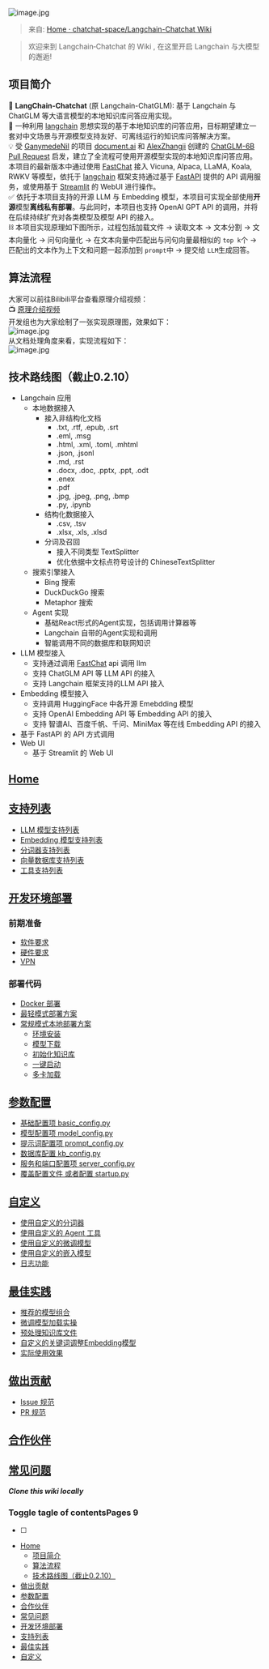 ![image.jpg](https://cdn.nlark.com/yuque/0/2024/png/40770342/1711682014830-921e7d33-3c76-43d9-80d3-0650d3f5c530.png#averageHue=%23000000&clientId=u6cad40ab-b599-4&from=paste&id=u377cc279&originHeight=392&originWidth=2632&originalType=url&ratio=1&rotation=0&showTitle=false&size=49200&status=done&style=none&taskId=u1a669c50-6c3c-4a87-9f6c-c7ed57c8e90&title=)

> 来自: [Home · chatchat-space/Langchain-Chatchat Wiki](https://github.com/chatchat-space/Langchain-Chatchat/wiki/)

> 欢迎来到 Langchain‐Chatchat 的 Wiki , 在这里开启 Langchain 与大模型的邂逅!

<a name="YtxsB"></a>
## 
<a name="WwCpG"></a>
## 项目简介
📃 **LangChain-Chatchat** (原 Langchain-ChatGLM): 基于 Langchain 与 ChatGLM 等大语言模型的本地知识库问答应用实现。<br />🤖️ 一种利用 [langchain](https://github.com/hwchase17/langchain) 思想实现的基于本地知识库的问答应用，目标期望建立一套对中文场景与开源模型支持友好、可离线运行的知识库问答解决方案。<br />💡 受 [GanymedeNil](https://github.com/GanymedeNil) 的项目 [document.ai](https://github.com/GanymedeNil/document.ai) 和 [AlexZhangji](https://github.com/AlexZhangji) 创建的 [ChatGLM-6B Pull Request](https://github.com/THUDM/ChatGLM-6B/pull/216) 启发，建立了全流程可使用开源模型实现的本地知识库问答应用。本项目的最新版本中通过使用 [FastChat](https://github.com/lm-sys/FastChat) 接入 Vicuna, Alpaca, LLaMA, Koala, RWKV 等模型，依托于 [langchain](https://github.com/langchain-ai/langchain) 框架支持通过基于 [FastAPI](https://github.com/tiangolo/fastapi) 提供的 API 调用服务，或使用基于 [Streamlit](https://github.com/streamlit/streamlit) 的 WebUI 进行操作。<br />✅ 依托于本项目支持的开源 LLM 与 Embedding 模型，本项目可实现全部使用**开源**模型**离线私有部署**。与此同时，本项目也支持 OpenAI GPT API 的调用，并将在后续持续扩充对各类模型及模型 API 的接入。<br />⛓️ 本项目实现原理如下图所示，过程包括加载文件 -> 读取文本 -> 文本分割 -> 文本向量化 -> 问句向量化 -> 在文本向量中匹配出与问句向量最相似的 `top k`个 -> 匹配出的文本作为上下文和问题一起添加到 `prompt`中 -> 提交给 `LLM`生成回答。
<a name="C1UwY"></a>
## 算法流程
大家可以前往Bilibili平台查看原理介绍视频：<br />📺 [原理介绍视频](https://www.bilibili.com/video/BV13M4y1e7cN/?share_source=copy_web&vd_source=e6c5aafe684f30fbe41925d61ca6d514)<br />开发组也为大家绘制了一张实现原理图，效果如下：<br />![image.jpg](https://cdn.nlark.com/yuque/0/2024/png/40770342/1711682043625-820a856c-6bd7-40f9-b660-e3a39183f462.png#averageHue=%23dbd7b6&clientId=u6cad40ab-b599-4&from=paste&id=w51Ob&originHeight=798&originWidth=1206&originalType=url&ratio=1&rotation=0&showTitle=false&size=1120970&status=done&style=none&taskId=u5479cb84-e864-4cf7-8c05-d4f888a6f3f&title=)<br />从文档处理角度来看，实现流程如下：<br />![image.jpg](https://cdn.nlark.com/yuque/0/2024/png/40770342/1711682042860-2a365180-5c86-43b6-8c9d-720d649aeace.png#averageHue=%23fafaf9&clientId=u6cad40ab-b599-4&from=paste&id=uuK2x&originHeight=792&originWidth=1262&originalType=url&ratio=1&rotation=0&showTitle=false&size=126713&status=done&style=none&taskId=uc219c437-d172-40f6-a170-a6b048010a5&title=)
<a name="Y4sSb"></a>
## 技术路线图（截止0.2.10）

-  Langchain 应用 
   -  本地数据接入 
      -  接入非结构化文档 
         -  .txt, .rtf, .epub, .srt
         -  .eml, .msg
         -  .html, .xml, .toml, .mhtml
         -  .json, .jsonl
         -  .md, .rst
         -  .docx, .doc, .pptx, .ppt, .odt
         -  .enex
         -  .pdf
         -  .jpg, .jpeg, .png, .bmp
         -  .py, .ipynb
      -  结构化数据接入 
         -  .csv, .tsv
         -  .xlsx, .xls, .xlsd
      -  分词及召回 
         -  接入不同类型 TextSplitter
         -  优化依据中文标点符号设计的 ChineseTextSplitter
   -  搜索引擎接入 
      -  Bing 搜索
      -  DuckDuckGo 搜索
      -  Metaphor 搜索
   -  Agent 实现 
      -  基础React形式的Agent实现，包括调用计算器等
      -  Langchain 自带的Agent实现和调用
      -  智能调用不同的数据库和联网知识
-  LLM 模型接入 
   -  支持通过调用 [FastChat](https://github.com/lm-sys/fastchat) api 调用 llm
   -  支持 ChatGLM API 等 LLM API 的接入
   -  支持 Langchain 框架支持的LLM API 接入
-  Embedding 模型接入 
   -  支持调用 HuggingFace 中各开源 Emebdding 模型
   -  支持 OpenAI Embedding API 等 Embedding API 的接入
   -  支持 智谱AI、百度千帆、千问、MiniMax 等在线 Embedding API 的接入
-  基于 FastAPI 的 API 方式调用
-  Web UI 
   -  基于 Streamlit 的 Web UI
<a name="DETTI"></a>
## [Home](https://github.com/chatchat-space/Langchain-Chatchat/wiki)
<a name="SxlmP"></a>
## [支持列表](https://github.com/chatchat-space/Langchain-Chatchat/wiki/%E6%94%AF%E6%8C%81%E5%88%97%E8%A1%A8)

- [LLM 模型支持列表](https://github.com/chatchat-space/Langchain-Chatchat/wiki/%E6%94%AF%E6%8C%81%E5%88%97%E8%A1%A8#llm-%E6%A8%A1%E5%9E%8B%E6%94%AF%E6%8C%81%E5%88%97%E8%A1%A8)
- [Embedding 模型支持列表](https://github.com/chatchat-space/Langchain-Chatchat/wiki/%E6%94%AF%E6%8C%81%E5%88%97%E8%A1%A8#embedding-%E6%A8%A1%E5%9E%8B%E6%94%AF%E6%8C%81%E5%88%97%E8%A1%A8)
- [分词器支持列表](https://github.com/chatchat-space/Langchain-Chatchat/wiki/%E6%94%AF%E6%8C%81%E5%88%97%E8%A1%A8#%E5%88%86%E8%AF%8D%E5%99%A8%E6%94%AF%E6%8C%81%E5%88%97%E8%A1%A8)
- [向量数据库支持列表](https://github.com/chatchat-space/Langchain-Chatchat/wiki/%E6%94%AF%E6%8C%81%E5%88%97%E8%A1%A8#%E5%90%91%E9%87%8F%E6%95%B0%E6%8D%AE%E5%BA%93%E6%94%AF%E6%8C%81%E5%88%97%E8%A1%A8)
- [工具支持列表](https://github.com/chatchat-space/Langchain-Chatchat/wiki/%E6%94%AF%E6%8C%81%E5%88%97%E8%A1%A8#%E5%B7%A5%E5%85%B7%E6%94%AF%E6%8C%81%E5%88%97%E8%A1%A8)
<a name="BJiFo"></a>
## [开发环境部署](https://github.com/chatchat-space/Langchain-Chatchat/wiki/%E5%BC%80%E5%8F%91%E7%8E%AF%E5%A2%83%E9%83%A8%E7%BD%B2)
<a name="U6IpE"></a>
### 前期准备

- [软件要求](https://github.com/chatchat-space/Langchain-Chatchat/wiki/%E5%BC%80%E5%8F%91%E7%8E%AF%E5%A2%83%E9%83%A8%E7%BD%B2#%E8%BD%AF%E4%BB%B6%E8%A6%81%E6%B1%82)
- [硬件要求](https://github.com/chatchat-space/Langchain-Chatchat/wiki/%E5%BC%80%E5%8F%91%E7%8E%AF%E5%A2%83%E9%83%A8%E7%BD%B2#%E7%A1%AC%E4%BB%B6%E8%A6%81%E6%B1%82)
- [VPN](https://github.com/chatchat-space/Langchain-Chatchat/wiki/%E5%BC%80%E5%8F%91%E7%8E%AF%E5%A2%83%E9%83%A8%E7%BD%B2#vpn)
<a name="U3nMG"></a>
### 部署代码

- [Docker 部署](https://github.com/chatchat-space/Langchain-Chatchat/wiki/%E5%BC%80%E5%8F%91%E7%8E%AF%E5%A2%83%E9%83%A8%E7%BD%B2#docker-%E9%83%A8%E7%BD%B2)
- [最轻模式部署方案](https://github.com/chatchat-space/Langchain-Chatchat/wiki/%E5%BC%80%E5%8F%91%E7%8E%AF%E5%A2%83%E9%83%A8%E7%BD%B2#%E6%9C%80%E8%BD%BB%E6%A8%A1%E5%BC%8F%E6%9C%AC%E5%9C%B0%E9%83%A8%E7%BD%B2%E6%96%B9%E6%A1%88)
- [常规模式本地部署方案](https://github.com/chatchat-space/Langchain-Chatchat/wiki/%E5%BC%80%E5%8F%91%E7%8E%AF%E5%A2%83%E9%83%A8%E7%BD%B2#%E5%B8%B8%E8%A7%84%E6%A8%A1%E5%BC%8F%E6%9C%AC%E5%9C%B0%E9%83%A8%E7%BD%B2%E6%96%B9%E6%A1%88)
   - [环境安装](https://github.com/chatchat-space/Langchain-Chatchat/wiki/%E5%BC%80%E5%8F%91%E7%8E%AF%E5%A2%83%E9%83%A8%E7%BD%B2#%E6%9C%AC%E5%9C%B0%E9%83%A8%E7%BD%B2%E7%8E%AF%E5%A2%83%E5%AE%89%E8%A3%85)
   - [模型下载](https://github.com/chatchat-space/Langchain-Chatchat/wiki/%E5%BC%80%E5%8F%91%E7%8E%AF%E5%A2%83%E9%83%A8%E7%BD%B2#%E6%A8%A1%E5%9E%8B%E4%B8%8B%E8%BD%BD)
   - [初始化知识库](https://github.com/chatchat-space/Langchain-Chatchat/wiki/%E5%BC%80%E5%8F%91%E7%8E%AF%E5%A2%83%E9%83%A8%E7%BD%B2#%E5%88%9D%E5%A7%8B%E5%8C%96%E7%9F%A5%E8%AF%86%E5%BA%93)
   - [一键启动](https://github.com/chatchat-space/Langchain-Chatchat/wiki/%E5%BC%80%E5%8F%91%E7%8E%AF%E5%A2%83%E9%83%A8%E7%BD%B2#%E4%B8%80%E9%94%AE%E5%90%AF%E5%8A%A8)
   - [多卡加载](https://github.com/chatchat-space/Langchain-Chatchat/wiki/%E5%BC%80%E5%8F%91%E7%8E%AF%E5%A2%83%E9%83%A8%E7%BD%B2#%E5%A4%9A%E5%8D%A1%E5%8A%A0%E8%BD%BD)
<a name="LpqGB"></a>
## [参数配置](https://github.com/chatchat-space/Langchain-Chatchat/wiki/%E5%8F%82%E6%95%B0%E9%85%8D%E7%BD%AE)

- [基础配置项 basic_config.py](https://github.com/chatchat-space/Langchain-Chatchat/wiki/%E5%8F%82%E6%95%B0%E9%85%8D%E7%BD%AE#%E5%9F%BA%E7%A1%80%E9%85%8D%E7%BD%AE%E9%A1%B9-basic_configpy)
- [模型配置项 model_config.py](https://github.com/chatchat-space/Langchain-Chatchat/wiki/%E5%8F%82%E6%95%B0%E9%85%8D%E7%BD%AE#%E6%A8%A1%E5%9E%8B%E9%85%8D%E7%BD%AE%E9%A1%B9-model_configpy)
- [提示词配置项 prompt_config.py](https://github.com/chatchat-space/Langchain-Chatchat/wiki/%E5%8F%82%E6%95%B0%E9%85%8D%E7%BD%AE#%E6%8F%90%E7%A4%BA%E8%AF%8D%E9%85%8D%E7%BD%AE%E9%A1%B9-prompt_configpy)
- [数据库配置 kb_config.py](https://github.com/chatchat-space/Langchain-Chatchat/wiki/%E5%8F%82%E6%95%B0%E9%85%8D%E7%BD%AE#%E6%95%B0%E6%8D%AE%E5%BA%93%E9%85%8D%E7%BD%AE-kb_configpy)
- [服务和端口配置项 server_config.py](https://github.com/chatchat-space/Langchain-Chatchat/wiki/%E5%8F%82%E6%95%B0%E9%85%8D%E7%BD%AE#%E6%9C%8D%E5%8A%A1%E5%92%8C%E7%AB%AF%E5%8F%A3%E9%85%8D%E7%BD%AE%E9%A1%B9-server_configpy)
- [覆盖配置文件 或者配置 startup.py](https://github.com/chatchat-space/Langchain-Chatchat/wiki/%E5%8F%82%E6%95%B0%E9%85%8D%E7%BD%AE#%E8%A6%86%E7%9B%96%E9%85%8D%E7%BD%AE%E6%96%87%E4%BB%B6-%E6%88%96%E8%80%85%E9%85%8D%E7%BD%AE-startuppy)
<a name="tsTvO"></a>
## [自定义](https://github.com/chatchat-space/Langchain-Chatchat/wiki/%E8%87%AA%E5%AE%9A%E4%B9%89)

- [使用自定义的分词器](https://github.com/chatchat-space/Langchain-Chatchat/wiki/%E8%87%AA%E5%AE%9A%E4%B9%89#%E4%BD%BF%E7%94%A8%E8%87%AA%E5%AE%9A%E4%B9%89%E7%9A%84%E5%88%86%E8%AF%8D%E5%99%A8)
- [使用自定义的 Agent 工具](https://github.com/chatchat-space/Langchain-Chatchat/wiki/%E8%87%AA%E5%AE%9A%E4%B9%89#%E4%BD%BF%E7%94%A8%E8%87%AA%E5%AE%9A%E4%B9%89%E7%9A%84-agent-%E5%B7%A5%E5%85%B7)
- [使用自定义的微调模型](https://github.com/chatchat-space/Langchain-Chatchat/wiki/%E8%87%AA%E5%AE%9A%E4%B9%89#%E4%BD%BF%E7%94%A8%E8%87%AA%E5%AE%9A%E4%B9%89%E7%9A%84%E5%BE%AE%E8%B0%83%E6%A8%A1%E5%9E%8B)
- [使用自定义的嵌入模型](https://github.com/chatchat-space/Langchain-Chatchat/wiki/%E8%87%AA%E5%AE%9A%E4%B9%89#%E4%BD%BF%E7%94%A8%E8%87%AA%E5%AE%9A%E4%B9%89%E7%9A%84%E5%B5%8C%E5%85%A5%E6%A8%A1%E5%9E%8B)
- [日志功能](https://github.com/chatchat-space/Langchain-Chatchat/wiki/%E6%9C%80%E4%BD%B3%E5%AE%9E%E8%B7%B5#%E6%97%A5%E5%BF%97%E5%8A%9F%E8%83%BD)
<a name="yBDbA"></a>
## [最佳实践](https://github.com/chatchat-space/Langchain-Chatchat/wiki/%E6%9C%80%E4%BD%B3%E5%AE%9E%E8%B7%B5)

- [推荐的模型组合](https://github.com/chatchat-space/Langchain-Chatchat/wiki/%E6%9C%80%E4%BD%B3%E5%AE%9E%E8%B7%B5#%E6%8E%A8%E8%8D%90%E7%9A%84%E6%A8%A1%E5%9E%8B%E7%BB%84%E5%90%88)
- [微调模型加载实操](https://github.com/chatchat-space/Langchain-Chatchat/wiki/%E6%9C%80%E4%BD%B3%E5%AE%9E%E8%B7%B5#%E5%BE%AE%E8%B0%83%E6%A8%A1%E5%9E%8B%E5%8A%A0%E8%BD%BD%E5%AE%9E%E6%93%8D)
- [预处理知识库文件](https://github.com/chatchat-space/Langchain-Chatchat/wiki/%E6%9C%80%E4%BD%B3%E5%AE%9E%E8%B7%B5#%E9%A2%84%E5%A4%84%E7%90%86%E7%9F%A5%E8%AF%86%E5%BA%93%E6%96%87%E4%BB%B6)
- [自定义的关键词调整Embedding模型](https://github.com/chatchat-space/Langchain-Chatchat/wiki/%E6%9C%80%E4%BD%B3%E5%AE%9E%E8%B7%B5#%E8%87%AA%E5%AE%9A%E4%B9%89%E7%9A%84%E5%85%B3%E9%94%AE%E8%AF%8D%E8%B0%83%E6%95%B4embedding%E6%A8%A1%E5%9E%8B)
- [实际使用效果](https://github.com/chatchat-space/Langchain-Chatchat/wiki/%E6%9C%80%E4%BD%B3%E5%AE%9E%E8%B7%B5#%E5%AE%9E%E9%99%85%E4%BD%BF%E7%94%A8%E6%95%88%E6%9E%9C)
<a name="KS0xW"></a>
## [做出贡献](https://github.com/chatchat-space/Langchain-Chatchat/wiki/%E5%81%9A%E5%87%BA%E8%B4%A1%E7%8C%AE)

- [Issue 规范](https://github.com/chatchat-space/Langchain-Chatchat/wiki/%E5%81%9A%E5%87%BA%E8%B4%A1%E7%8C%AE#issue-%E8%A7%84%E8%8C%83)
- [PR 规范](https://github.com/chatchat-space/Langchain-Chatchat/wiki/%E5%81%9A%E5%87%BA%E8%B4%A1%E7%8C%AE#pr-%E8%A7%84%E8%8C%83)
<a name="oKg3F"></a>
## [合作伙伴](https://github.com/chatchat-space/Langchain-Chatchat/wiki/%E5%90%88%E4%BD%9C%E4%BC%99%E4%BC%B4)
<a name="XvsZM"></a>
## [常见问题](https://github.com/chatchat-space/Langchain-Chatchat/wiki/%E5%B8%B8%E8%A7%81%E9%97%AE%E9%A2%98)
<a name="GWlDC"></a>
##### Clone this wiki locally
<a name="BN5RX"></a>
### Toggle tagle of contentsPages 9

- [ ] <br />
- [Home](https://github.com/chatchat-space/Langchain-Chatchat/wiki)
   - [项目简介](https://github.com/chatchat-space/Langchain-Chatchat/wiki#%E9%A1%B9%E7%9B%AE%E7%AE%80%E4%BB%8B)
   - [算法流程](https://github.com/chatchat-space/Langchain-Chatchat/wiki#%E7%AE%97%E6%B3%95%E6%B5%81%E7%A8%8B)
   - [技术路线图（截止0.2.10）](https://github.com/chatchat-space/Langchain-Chatchat/wiki#%E6%8A%80%E6%9C%AF%E8%B7%AF%E7%BA%BF%E5%9B%BE%E6%88%AA%E6%AD%A20210)
- [做出贡献](https://github.com/chatchat-space/Langchain-Chatchat/wiki/%E5%81%9A%E5%87%BA%E8%B4%A1%E7%8C%AE)
- [参数配置](https://github.com/chatchat-space/Langchain-Chatchat/wiki/%E5%8F%82%E6%95%B0%E9%85%8D%E7%BD%AE)
- [合作伙伴](https://github.com/chatchat-space/Langchain-Chatchat/wiki/%E5%90%88%E4%BD%9C%E4%BC%99%E4%BC%B4)
- [常见问题](https://github.com/chatchat-space/Langchain-Chatchat/wiki/%E5%B8%B8%E8%A7%81%E9%97%AE%E9%A2%98)
- [开发环境部署](https://github.com/chatchat-space/Langchain-Chatchat/wiki/%E5%BC%80%E5%8F%91%E7%8E%AF%E5%A2%83%E9%83%A8%E7%BD%B2)
- [支持列表](https://github.com/chatchat-space/Langchain-Chatchat/wiki/%E6%94%AF%E6%8C%81%E5%88%97%E8%A1%A8)
- [最佳实践](https://github.com/chatchat-space/Langchain-Chatchat/wiki/%E6%9C%80%E4%BD%B3%E5%AE%9E%E8%B7%B5)
- [自定义](https://github.com/chatchat-space/Langchain-Chatchat/wiki/%E8%87%AA%E5%AE%9A%E4%B9%89)



<br />
